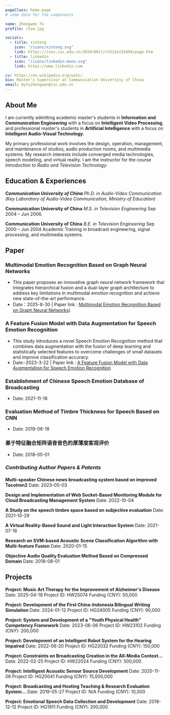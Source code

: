 ```yaml
---
pageClass: home-page
# some data for the components

name: Zhongwen Tu
profile: /tzw.jpg

socials:
  - title: xintong
    icon: "/icons/xintong.svg"
    link: https://ices.cuc.edu.cn/2019/0917/c5332a135499/page.htm
  - title: linkedin
    icon: "/icons/linkedin-mono.svg"
    link: https://www.linkedin.com

cv: https://en.wikipedia.org/wiki/
bio: Master's Supervisor at Communication University of China
email: bytuzhongwen@cuc.edu.cn
---
```


<ProfileSection :frontmatter="$page.frontmatter" />

## About Me

I am currently admitting academic master's students in **Information and Communication Engineering** with a focus on **Intelligent Video Processing**, and professional master's students in **Artificial Intelligence** with a focus on **Intelligent Audio-Visual Technology**.

My primary professional work involves the design, operation, management, and maintenance of studios, audio production rooms, and multimedia systems. My research interests include converged media technologies, speech modeling, and virtual reality. I am the instructor for the course *Introduction to Radio and Television Technology*.	


## Education & Experiences

***Communication University of China***
*Ph.D. in Audio-Video Communication (Key Laboratory of Audio-Video Communication, Ministry of Education)*

**Communication University of China**
*M.S. in Television Engineering*
Sep 2004 – Jun 2006.

**Communication University of China**
*B.E. in Television Engineering*
Sep 2000 – Jun 2004
Academic Training in broadcast engineering, signal processing, and multimedia systems.

## Paper

### Multimodal Emotion Recognition Based on Graph Neural Networks

- This paper proposes an innovative graph neural network framework that integrates hierarchical fusion and a dual-layer graph architecture to address key limitations in multimodal emotion recognition and achieve new state-of-the-art performance.
- Date：2025-8-30 |  Paper link :  [Multimodal Emotion Recognition Based on Graph Neural Networks](https://www.mdpi.com/2076-3417/15/17/9622))

### A Feature Fusion Model with Data Augmentation for Speech Emotion Recognition

- This study introduces a novel Speech Emotion Recognition method that combines data augmentation with the fusion of deep learning and statistically selected features to overcome challenges of small datasets and improve classification accuracy.
- Date:-2023-3-22 | Paper link :   [A Feature Fusion Model with Data Augmentation for Speech Emotion Recognition](https://www.mdpi.com/2076-3417/13/7/4124)

### Establishment of Chinese Speech Emotion Database of Broadcasting

- Date: 2021-11-18

### Evaluation Method of Timbre Thickness for Speech Based on CNN

- Date: 2019-06-18

### 基于特征融合矩阵语音音色的厚薄度客观评价

- Date: 2018-05-01



### *Contributing Author Papers & Patents*

#### 

**Multi-speaker Chinese news broadcasting system based on improved Tacotron2**
Date: 2023-05-03

**Design and Implementation of Web Socket-Based Monitoring Module for Cloud Broadcasting Management System**
Date: 2022-10-04

**A Study on the speech timbre space based on subjective evaluation**
Date: 2021-10-29

**A Virtual Reality-Based Sound and Light Interaction System**
Date: 2021-07-16

**Research on SVM-based Acoustic Scene Classification Algorithm with Multi-feature Fusion**
Date: 2020-01-15

**Objective Audio Quality Evaluation Method Based on Compressed Domain**
Date: 2018-08-01




## Projects

**Project: Music Art Therapy for the Improvement of Alzheimer's Disease**
Date: 2025-04-18
Project ID: HW25074
Funding (CNY): 50,000

**Project: Development of the First China-Indonesia Bilingual Writing Simulation**
Date: 2024-01-12
Project ID: HG24005
Funding (CNY): 90,000

**Project: System and Development of a "Youth Physical Health" Competency Framework**
Date: 2023-06-06
Project ID: HW23102
Funding (CNY): 200,000

**Project: Development of an Intelligent Robot System for the Hearing Impaired**
Date: 2022-06-20
Project ID: HG22032
Funding (CNY): 150,000

**Project: Constraints on Broadcasting Creation in the All-Media Context...**
Date: 2022-02-25
Project ID: HW22024
Funding (CNY): 500,000

**Project: Intelligent Acoustic Sensor Source Development**
Date: 2020-11-08
Project ID: HG20041
Funding (CNY): 15,000,000

**Project: Broadcasting and Hosting Teaching & Research Evaluation System...**
Date: 2019-05-27
Project ID: N/A
Funding (CNY): 10,000

**Project: Emotional Speech Data Collection and Development**
Date: 2018-12-12
Project ID: HG1911
Funding (CNY): 200,000






<!-- Custom style for this page -->

<style lang="stylus">

.theme-container.home-page .page
  font-size 14px
  font-family "lucida grande", "lucida sans unicode", lucida, "Helvetica Neue", Helvetica, Arial, sans-serif;
  p
    margin 0 0 0.5rem
  p, ul, ol
    line-height normal
  a
    font-weight normal
  .theme-default-content:not(.custom) > h2
    margin-bottom 0.5rem
  .theme-default-content:not(.custom) > h2:first-child + p
    margin-top 0.5rem
  .theme-default-content:not(.custom) > h3
    padding-top 4rem

  /* Override */
  .md-card
    margin-top 0.5em
    .card-image
      padding 0.2rem
      img
        max-width 120px
        max-height 120px
    .card-content p
      -webkit-margin-after 0.2em

@media (max-width: 419px)
  .theme-container.home-page .page
    p, ul, ol
      line-height 1.5

    .md-card
      .card-image
        img 
          width 100%
          max-width 400px

</style>
